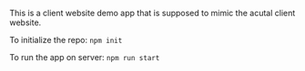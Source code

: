 This is a client website demo app that is supposed to mimic the acutal client website.

To initialize the repo:
`npm init`

To run the app on server:
`npm run start`